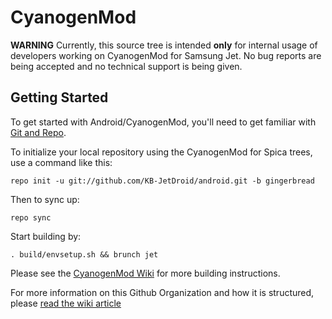 CyanogenMod
===========

**WARNING**
Currently, this source tree is intended **only** for internal usage of developers working on CyanogenMod for Samsung Jet. No bug reports are being accepted and no technical support is being given.

Getting Started
---------------

To get started with Android/CyanogenMod, you'll need to get
familiar with [Git and Repo](http://source.android.com/download/using-repo).

To initialize your local repository using the CyanogenMod for Spica trees, use a command like this:

    repo init -u git://github.com/KB-JetDroid/android.git -b gingerbread

Then to sync up:

    repo sync

Start building by:

    . build/envsetup.sh && brunch jet

Please see the [CyanogenMod Wiki](http://wiki.cyanogenmod.com/) for more building instructions.

For more information on this Github Organization and how it is structured, 
please [read the wiki article](http://wiki.cyanogenmod.com/index.php/Github_Organization)
